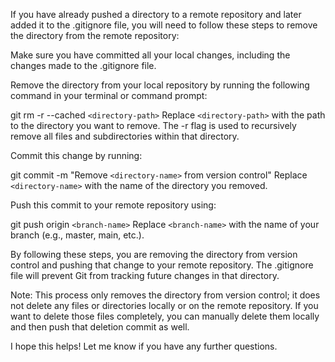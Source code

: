 If you have already pushed a directory to a remote repository and later added it to the .gitignore file, you will need to follow these steps to remove the directory from the remote repository:

Make sure you have committed all your local changes, including the changes made to the .gitignore file.

Remove the directory from your local repository by running the following command in your terminal or command prompt:

git rm -r --cached ```<directory-path>```
Replace ```<directory-path>``` with the path to the directory you want to remove. The -r flag is used to recursively remove all files and subdirectories within that directory.

Commit this change by running:

git commit -m "Remove ```<directory-name>``` from version control"
Replace ```<directory-name>``` with the name of the directory you removed.

Push this commit to your remote repository using:

git push origin ```<branch-name>```
Replace ```<branch-name>``` with the name of your branch (e.g., master, main, etc.).

By following these steps, you are removing the directory from version control and pushing that change to your remote repository. The .gitignore file will prevent Git from tracking future changes in that directory.

Note: This process only removes the directory from version control; it does not delete any files or directories locally or on the remote repository. If you want to delete those files completely, you can manually delete them locally and then push that deletion commit as well.

I hope this helps! Let me know if you have any further questions.